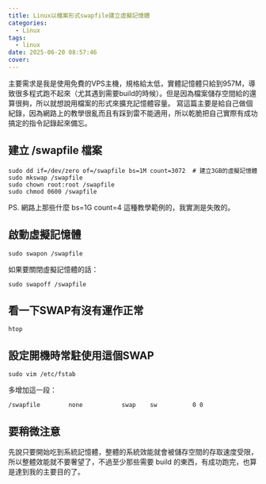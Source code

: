 ```yaml
---
title: Linux以檔案形式swapfile建立虛擬記憶體
categories:
  - Linux
tags:
  - linux
date: 2025-06-20 08:57:46
cover:
---
```



主要需求是我是使用免費的VPS主機，規格給太低，實體記憶體只給到957M，導致很多程式跑不起來（尤其遇到需要build的時候）。但是因為檔案儲存空間給的還算很夠，所以就想說用檔案的形式來擴充記憶體容量。
寫這篇主要是給自己做個紀錄，因為網路上的教學很亂而且有踩到雷不能適用，所以乾脆把自己實際有成功搞定的指令記錄起來備忘。

## 建立 /swapfile 檔案
```
sudo dd if=/dev/zero of=/swapfile bs=1M count=3072  # 建立3GB的虛擬記憶體
sudo mkswap /swapfile 
sudo chown root:root /swapfile 
sudo chmod 0600 /swapfile
```

PS. 網路上那些什麼 bs=1G count=4 這種教學範例的，我實測是失敗的。

## 啟動虛擬記憶體
```
sudo swapon /swapfile
```

如果要關閉虛擬記憶體的話：
```
sudo swapoff /swapfile
```


## 看一下SWAP有沒有運作正常
```
htop
```


## 設定開機時常駐使用這個SWAP
```
sudo vim /etc/fstab
```

多增加這一段：
```
/swapfile        none           swap    sw          0 0
```


## 要稍微注意
先說只要開始吃到系統記憶體，整體的系統效能就會被儲存空間的存取速度受限，所以整體效能就不要奢望了，不過至少那些需要 build 的東西，有成功跑完，也算是達到我的主要目的了。